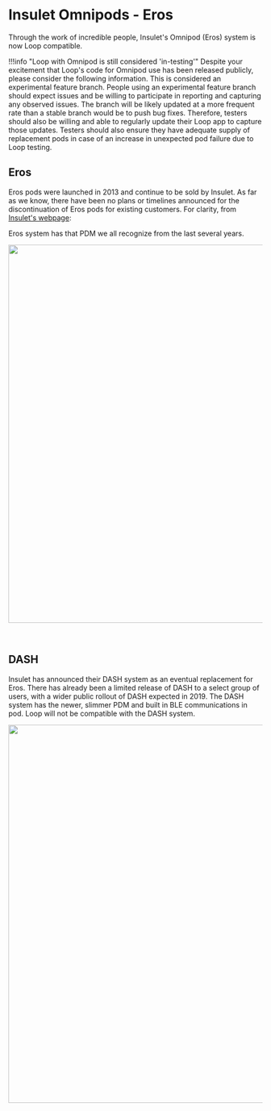# Insulet Omnipods - Eros

Through the work of incredible people, Insulet's Omnipod (Eros) system is now Loop compatible. 

!!!info "Loop with Omnipod is still considered 'in-testing'"
    Despite your excitement that Loop's code for Omnipod use has been released publicly, please consider the following information. This is considered an experimental feature branch. People using an experimental feature branch should expect issues and be willing to participate in reporting and capturing any observed issues. The branch will be likely updated at a more frequent rate than a stable branch would be to push bug fixes. Therefore, testers should also be willing and able to regularly update their Loop app to capture those updates. Testers should also ensure they have adequate supply of replacement pods in case of an increase in unexpected pod failure due to Loop testing. 

## Eros

Eros pods were launched in 2013 and continue to be sold by Insulet. As far as we know, there have been no plans or timelines announced for the discontinuation of Eros pods for existing customers. For clarity, from [Insulet's webpage](https://www.myomnipod.com/about):

Eros system has that PDM we all recognize from the last several years.

<p align="center">
<img src="../img/eros.png" width="750">
</p></br>

## DASH

Insulet has announced their DASH system as an eventual replacement for Eros. There has already been a limited release of DASH to a select group of users, with a wider public rollout of DASH expected in 2019. The DASH system has the newer, slimmer PDM and built in BLE communications in pod. Loop will not be compatible with the DASH system.

<p align="center">
<img src="../img/dash.png" width="750">
</p>
